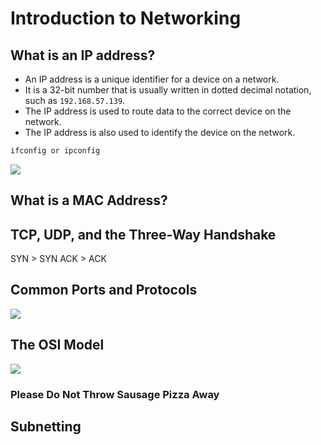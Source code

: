 # Introduction to Networking

## What is an IP address?

- An IP address is a unique identifier for a device on a network. 
- It is a 32-bit number that is usually written in dotted decimal notation, such as ``192.168.57.139``. 
- The IP address is used to route data to the correct device on the network. 
- The IP address is also used to identify the device on the network.

```bash
ifconfig or ipconfig
```

![](https://i.imgur.com/p81BWOF.png)

## What is a MAC Address?

## TCP, UDP, and the Three-Way Handshake
SYN > SYN ACK > ACK


## Common Ports and Protocols

![](https://i.imgur.com/FbM6Kqz.png)

## The OSI Model
![](https://i.imgur.com/ZK4vMis.png)

### Please Do Not Throw Sausage Pizza Away

## Subnetting

